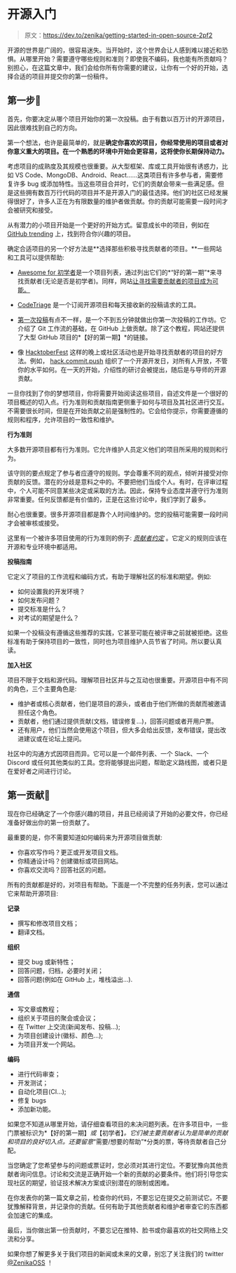 # 开源入门

> 原文：<https://dev.to/zenika/getting-started-in-open-source-2pf2>

开源的世界是广阔的，很容易迷失。当开始时，这个世界会让人感到难以接近和恐惧。从哪里开始？需要遵守哪些规则和准则？即使我不编码，我也能有所贡献吗？别担心，在这篇文章中，我们会给你所有你需要的建议，让你有一个好的开始，选择合适的项目并提交你的第一份稿件。

## 第一步🐣

首先，你要决定从哪个项目开始你的第一次投稿。由于有数以百万计的开源项目，因此很难找到自己的方向。

第一个想法，也许是最简单的，就是**确定你喜欢的项目，你经常使用的项目或者对你意义重大的项目。在一个熟悉的环境中开始会更容易，这将使你长期保持动力。**

考虑项目的成熟度及其规模也很重要。从大型框架、库或工具开始很有诱惑力，比如 VS Code、MongoDB、Android、React……这类项目有许多参与者，需要修复许多 bug 或添加特性。当这些项目合并时，它们的贡献会带来一些满足感。但是这些拥有数百万行代码的项目并不是开源入门的最佳选择。他们的社区已经发展得很好了，许多人正在为有限数量的维护者做贡献。你的贡献可能需要一段时间才会被研究和接受。

从有潜力的小项目开始是一个更好的开始方式。留意成长中的项目，例如在 [GitHub trending](https://github.com/trending/javascript?since=monthly) 上，找到符合你兴趣的项目。

确定合适项目的另一个好方法是**选择那些积极寻找贡献者的项目。**一些网站和工具可以提供帮助:

*   [Awesome for 初学者](https://github.com/MunGell/awesome-for-beginners)是一个项目列表，通过列出它们的*“好的第一期”*来寻找贡献者(无论是否是初学者)。同样，网站[让寻找需要贡献者的项目成为可能。](https://up-for-grabs.net)

*   [CodeTriage](https://www.codetriage.com/) 是一个订阅开源项目和每天接收新的投稿请求的工具。

*   [第一次投稿](https://firstcontributions.github.io/)有点不一样，是一个不到五分钟就做出你第一次投稿的工作坊。它介绍了 Git 工作流的基础，在 GitHub 上做贡献。除了这个教程，网站还提供了大型 GitHub 项目的*【好的第一期】*的链接。

*   像 [HacktoberFest](https://hacktoberfest.digitalocean.com/) 这样的晚上或社区活动也是开始寻找贡献者的项目的好方法。例如， [hack.commit.push](https://hack-commit-pu.sh/) 组织了一个开源开发日，对所有人开放，不管你的水平如何。在一天的开始，介绍性的研讨会被提出，随后是与导师的开源贡献。

一旦你找到了你的梦想项目，你将需要开始阅读这些项目，自述文件是一个很好的项目概述的切入点。行为准则和贡献指南更侧重于如何与项目及其社区进行交互。不需要很长时间，但是在开始贡献之前是强制性的。它会给你提示，你需要遵循的规则和程序，允许项目的一致性和维护。

**行为准则**

大多数开源项目都有行为准则。它允许维护人员定义他们的项目所采用的规则和行为。

该守则的要点规定了参与者应遵守的规则。学会尊重不同的观点，倾听并接受对你贡献的反馈。潜在的分歧是意料之中的。不要把他们当成个人。有时，在评审过程中，个人可能不同意某些决定或采取的方法。因此，保持专业态度并遵守行为准则非常重要。任何反馈都是有价值的，正是在这些讨论中，我们学到了最多。

耐心也很重要。很多开源项目都是靠个人时间维护的。您的投稿可能需要一段时间才会被审核或接受。

这里有一个被许多项目使用的行为准则的例子: [*贡献者约定*](https://www.contributor-covenant.org/) 。它定义的规则应该在开源和专业环境中都适用。

**投稿指南**

它定义了项目的工作流程和编码方式，有助于理解社区的标准和期望。例如:

*   如何设置我的开发环境？
*   如何发布问题？
*   提交标准是什么？
*   对考试的期望是什么？

如果一个投稿没有遵循这些推荐的实践，它甚至可能在被评审之前就被拒绝。这些标准有助于保持项目的一致性，同时也为项目维护人员节省了时间。所以要认真读。

**加入社区**

项目不限于文档和源代码。理解项目社区并与之互动也很重要。开源项目中有不同的角色，三个主要角色是:

*   维护者或核心贡献者，他们是项目的源头，或者由于他们所做的贡献而被邀请担任这个角色。
*   贡献者，他们通过提供贡献(文档，错误修复...)，回答问题或者开用户票。
*   还有用户，他们当然会使用这个项目，但大多会给出反馈，发布错误，提出改进建议或在论坛上提问。

社区中的沟通方式因项目而异。它可以是一个邮件列表、一个 Slack、一个 Discord 或任何其他类似的工具。您将能够提出问题，帮助定义路线图，或者只是在爱好者之间进行讨论。

## 第一贡献🐥

现在你已经确定了一个你感兴趣的项目，并且已经阅读了开始的必要文件，你已经准备好做出你的第一份贡献了。

最重要的是，你不需要知道如何编码来为开源项目做贡献:

*   你喜欢写作吗？更正或开发项目文档。
*   你精通设计吗？创建徽标或项目网站。
*   你喜欢交流吗？回答社区的问题。

所有的贡献都是好的，对项目有帮助。下面是一个不完整的任务列表，您可以通过它来帮助开源项目:

**记录**

*   撰写和修改项目文档；
*   翻译文档。

**组织**

*   提交 bug 或新特性；
*   回答问题，归档，必要时关闭；
*   回答问题(例如在 GitHub 上，堆栈溢出...).

**通信**

*   写文章或教程；
*   组织关于项目的聚会或会议；
*   在 Twitter 上交流(新闻发布、投稿...);
*   为项目创建设计(徽标、颜色...);
*   为项目开发一个网站。

**编码**

*   进行代码审查；
*   开发测试；
*   自动化项目(CI...);
*   修复 bugs
*   添加新功能。

如果您不知道从哪里开始，请仔细查看项目的未决问题列表。在许多项目中，一些门票被标识为*【好的第一期】*或*【初学者】*。它们被主要贡献者认为是简单的贡献和项目的良好切入点。还要留意*“需要/想要的帮助”*分类的票，等待贡献者自己分配。

当您确定了您希望参与的问题或票证时，您必须对其进行定位。不要犹豫向其他贡献者询问信息。讨论和交流是正确开始一个新的贡献的必要条件。他们将引导您实现社区的期望，验证技术解决方案或识别潜在的限制或困难。

在你发表你的第一篇文章之前，检查你的代码，不要忘记在提交之前测试它。不要犹豫解释背景，并记录你的贡献。任何有助于其他贡献者和维护者审查它的东西都会加速它的集成。

最后，当你做出第一份贡献时，不要忘记在推特、脸书或你最喜欢的社交网络上交流和分享。

如果你想了解更多关于我们项目的新闻或未来的文章，别忘了关注我们的 twitter [@ZenikaOSS](https://twitter.com/@ZenikaOSS) ！